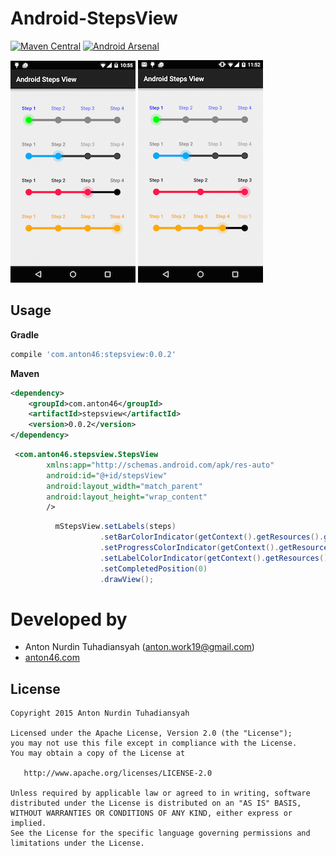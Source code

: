 # Android-StepsView
[![Maven Central](https://maven-badges.herokuapp.com/maven-central/com.anton46/stepsview/badge.svg?style=flat)](https://maven-badges.herokuapp.com/maven-central/com.anton46/collection-picker/) [![Android Arsenal](https://img.shields.io/badge/Android%20Arsenal-Android--StepsView-green.svg?style=flat)](https://android-arsenal.com/details/1/2021)

![Example image](./image1.png) ![Example image](./image2.png)

## Usage

**Gradle**
```gradle
compile 'com.anton46:stepsview:0.0.2'
````
**Maven**
```xml
<dependency>
    <groupId>com.anton46</groupId>
    <artifactId>stepsview</artifactId>
    <version>0.0.2</version>
</dependency>
```

```xml
 <com.anton46.stepsview.StepsView
        xmlns:app="http://schemas.android.com/apk/res-auto"
        android:id="@+id/stepsView"
        android:layout_width="match_parent"
        android:layout_height="wrap_content"
        />
```        

```java
          mStepsView.setLabels(steps)
                    .setBarColorIndicator(getContext().getResources().getColor(R.color.material_blue_grey_800))
                    .setProgressColorIndicator(getContext().getResources().getColor(R.color.orange))
                    .setLabelColorIndicator(getContext().getResources().getColor(R.color.orange))
                    .setCompletedPosition(0)
                    .drawView();
```
       

Developed by
========================
* Anton Nurdin Tuhadiansyah (anton.work19@gmail.com)
* [anton46.com][1]

[1]: http://anton46.com

License
-----------

```
Copyright 2015 Anton Nurdin Tuhadiansyah

Licensed under the Apache License, Version 2.0 (the "License");
you may not use this file except in compliance with the License.
You may obtain a copy of the License at

   http://www.apache.org/licenses/LICENSE-2.0

Unless required by applicable law or agreed to in writing, software
distributed under the License is distributed on an "AS IS" BASIS,
WITHOUT WARRANTIES OR CONDITIONS OF ANY KIND, either express or implied.
See the License for the specific language governing permissions and
limitations under the License.
```
